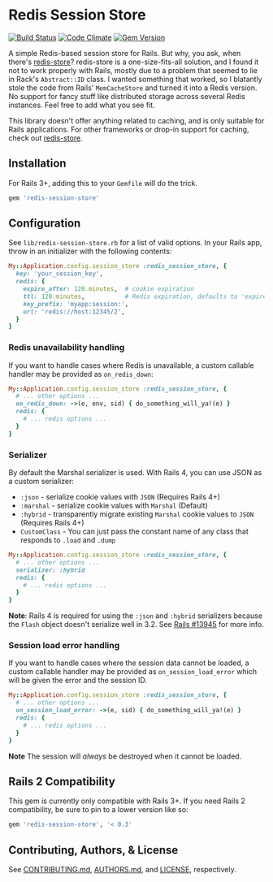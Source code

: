 # Redis Session Store

[![Build Status](https://travis-ci.org/roidrage/redis-session-store.svg?branch=master)](https://travis-ci.org/roidrage/redis-session-store)
[![Code Climate](https://codeclimate.com/github/roidrage/redis-session-store.svg)](https://codeclimate.com/github/roidrage/redis-session-store)
[![Gem Version](https://badge.fury.io/rb/redis-session-store.svg)](http://badge.fury.io/rb/redis-session-store)

A simple Redis-based session store for Rails.  But why, you ask,
when there's [redis-store](http://github.com/jodosha/redis-store/)?
redis-store is a one-size-fits-all solution, and I found it not to work
properly with Rails, mostly due to a problem that seemed to lie in
Rack's `Abstract::ID` class. I wanted something that worked, so I
blatantly stole the code from Rails' `MemCacheStore` and turned it
into a Redis version. No support for fancy stuff like distributed
storage across several Redis instances. Feel free to add what you
see fit.

This library doesn't offer anything related to caching, and is
only suitable for Rails applications. For other frameworks or
drop-in support for caching, check out
[redis-store](http://github.com/jodosha/redis-store/).

## Installation

For Rails 3+, adding this to your `Gemfile` will do the trick.

``` ruby
gem 'redis-session-store'
```

## Configuration

See `lib/redis-session-store.rb` for a list of valid options.
In your Rails app, throw in an initializer with the following contents:

``` ruby
My::Application.config.session_store :redis_session_store, {
  key: 'your_session_key',
  redis: {
    expire_after: 120.minutes,  # cookie expiration
    ttl: 120.minutes,           # Redis expiration, defaults to 'expire_after'
    key_prefix: 'myapp:session:',
    url: 'redis://host:12345/2',
  }
}
```

### Redis unavailability handling

If you want to handle cases where Redis is unavailable, a custom
callable handler may be provided as `on_redis_down`:

``` ruby
My::Application.config.session_store :redis_session_store, {
  # ... other options ...
  on_redis_down: ->(e, env, sid) { do_something_will_ya!(e) }
  redis: {
    # ... redis options ...
  }
}
```

### Serializer

By default the Marshal serializer is used. With Rails 4, you can use JSON as a
custom serializer:

* `:json` - serialize cookie values with `JSON` (Requires Rails 4+)
* `:marshal` - serialize cookie values with `Marshal` (Default)
* `:hybrid` - transparently migrate existing `Marshal` cookie values to `JSON` (Requires Rails 4+)
* `CustomClass` - You can just pass the constant name of any class that responds to `.load` and `.dump`

``` ruby
My::Application.config.session_store :redis_session_store, {
  # ... other options ...
  serializer: :hybrid
  redis: {
    # ... redis options ...
  }
}
```

**Note**: Rails 4 is required for using the `:json` and `:hybrid` serializers
because the `Flash` object doesn't serialize well in 3.2. See [Rails #13945](https://github.com/rails/rails/pull/13945) for more info.

### Session load error handling

If you want to handle cases where the session data cannot be loaded, a
custom callable handler may be provided as `on_session_load_error` which
will be given the error and the session ID.

``` ruby
My::Application.config.session_store :redis_session_store, {
  # ... other options ...
  on_session_load_error: ->(e, sid) { do_something_will_ya!(e) }
  redis: {
    # ... redis options ...
  }
}
```

**Note** The session will *always* be destroyed when it cannot be loaded.

## Rails 2 Compatibility

This gem is currently only compatible with Rails 3+.  If you need
Rails 2 compatibility, be sure to pin to a lower version like so:

``` ruby
gem 'redis-session-store', '< 0.3'
```

## Contributing, Authors, & License

See [CONTRIBUTING.md](CONTRIBUTING.md), [AUTHORS.md](AUTHORS.md), and
[LICENSE](LICENSE), respectively.
